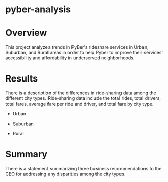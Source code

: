 # pyber-analysis

# Overview
This project analyzea trends in PyBer's rideshare services in Urban, Suburban, and Rural areas in order to help Pyber to improve their services' accessibility and affordability in underserved neighborhoods.

# Results
There is a description of the differences in ride-sharing data among the different city types. Ride-sharing data include the total rides, total drivers, total fares, average fare per ride and driver, and total fare by city type.

- Urban



- Suburban



- Rural




# Summary
There is a statement summarizing three business recommendations to the CEO for addressing any disparities among the city types.